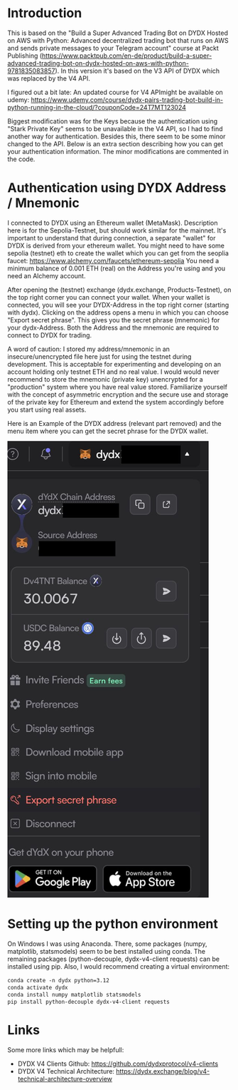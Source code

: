 # Introduction
This is based on the "Build a Super Advanced Trading Bot on DYDX Hosted on AWS with Python: Advanced decentralized trading bot that runs on AWS and sends private messages to your Telegram account" course at Packt Publishing (https://www.packtpub.com/en-de/product/build-a-super-advanced-trading-bot-on-dydx-hosted-on-aws-with-python-9781835083857). In this version it's based on the V3 API of DYDX which was replaced by the V4 API. 

I figured out a bit late: An updated course for V4 APImight be available on udemy: https://www.udemy.com/course/dydx-pairs-trading-bot-build-in-python-running-in-the-cloud/?couponCode=24T7MT123024

Biggest modification was for the Keys because the authentication using "Stark Private Key" seems to be unavailable in the V4 API, so I had to find another way for authentication. Besides this, there seem to be some minor changed to the API. Below is an extra section describing how you can get your authentication information. The minor modifications are commented in the code.

# Authentication using DYDX Address / Mnemonic
I connected to DYDX using an Ethereum wallet (MetaMask). Description here is for the Sepolia-Testnet, but should work similar for the mainnet. It's important to understand that during connection, a separate "wallet" for DYDX is derived from your ethereum wallet. You might need to have some sepolia (testnet) eth to create the wallet which you can get from the seoplia faucet:
https://www.alchemy.com/faucets/ethereum-sepolia
You need a minimum balance of 0.001 ETH (real) on the Address you're using and you need an Alchemy account.

After opening the (testnet) exchange (dydx.exchange, Products-Testnet), on the top right corner you can connect your wallet. When your wallet is connected, you will see your DYDX-Address in the top right corner (starting with dydx). Clicking on the address opens a menu in which you can choose "Export secret phrase". This gives you the secret phrase (mnemonic) for your dydx-Address. Both the Address and the mnemonic are required to connect to DYDX for trading.

A word of caution: I stored my address/mnemonic in an insecure/unencrypted file here just for using the testnet during development. This is acceptable for experimenting and developing on an account holding only testnet ETH and no real value. I would would never recommend to store the mnemonic (private key) unencrypted for a "production" system where you have real value stored. Familiarize yourself with the concept of asymmetric encryption and the secure use and storage of the private key for Ethereum and extend the system accordingly before you start using real assets.

Here is an Example of the DYDX address (relevant part removed) and the menu item where you can get the secret phrase for the DYDX wallet.

![Alt text](./images/DydxSecretPhrase.jpg "DYDX Exchange Export Secret Phrase Menu")

# Setting up the python environment
On Windows I was using Anaconda. There, some packages (numpy, matplotlib, statsmodels) seem to be best installed using conda. The remaining packages (python-decouple, dydx-v4-client requests) can be installed using pip. Also, I would recommend creating a virtual environment:
```
conda create -n dydx python=3.12
conda activate dydx
conda install numpy matplotlib statsmodels
pip install python-decouple dydx-v4-client requests
```
# Links
Some more links which may be helpfull:
* DYDX V4 Clients Github: https://github.com/dydxprotocol/v4-clients
* DYDX V4 Technical Architecture: https://dydx.exchange/blog/v4-technical-architecture-overview